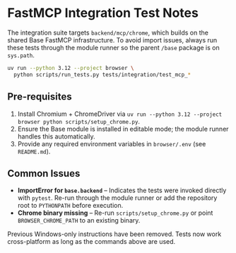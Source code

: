 # FastMCP Integration Test Notes

The integration suite targets `backend/mcp/chrome`, which builds on the shared Base
FastMCP infrastructure. To avoid import issues, always run these tests through the
module runner so the parent `/base` package is on `sys.path`.

```bash
uv run --python 3.12 --project browser \
  python scripts/run_tests.py tests/integration/test_mcp_*
```

## Pre-requisites
1. Install Chromium + ChromeDriver via `uv run --python 3.12 --project browser python scripts/setup_chrome.py`.
2. Ensure the Base module is installed in editable mode; the module runner handles this automatically.
3. Provide any required environment variables in `browser/.env` (see `README.md`).

## Common Issues
- **ImportError for `base.backend`** – Indicates the tests were invoked directly with `pytest`.
  Re-run through the module runner or add the repository root to `PYTHONPATH` before execution.
- **Chrome binary missing** – Re-run `scripts/setup_chrome.py` or point `BROWSER_CHROME_PATH`
  to an existing binary.

Previous Windows-only instructions have been removed. Tests now work cross-platform
as long as the commands above are used.
